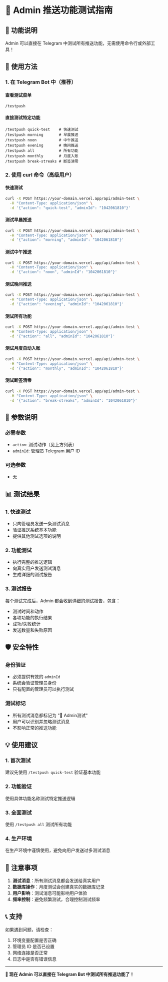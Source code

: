 # 🧪 Admin 推送功能测试指南

## **🎯 功能说明**

Admin 可以直接在 Telegram 中测试所有推送功能，无需使用命令行或外部工具！

## **📱 使用方法**

### **1. 在 Telegram Bot 中（推荐）**

#### **查看测试菜单**
```
/testpush
```

#### **直接测试特定功能**
```
/testpush quick-test    # 快速测试
/testpush morning       # 早晨推送
/testpush noon          # 中午推送
/testpush evening       # 晚间推送
/testpush all           # 所有功能
/testpush monthly       # 月度入账
/testpush break-streaks # 断签清零
```

### **2. 使用 curl 命令（高级用户）**

#### **快速测试**
```bash
curl -X POST https://your-domain.vercel.app/api/admin-test \
  -H "Content-Type: application/json" \
  -d '{"action": "quick-test", "adminId": "1042061810"}'
```

#### **测试早晨推送**
```bash
curl -X POST https://your-domain.vercel.app/api/admin-test \
  -H "Content-Type: application/json" \
  -d '{"action": "morning", "adminId": "1042061810"}'
```

#### **测试中午推送**
```bash
curl -X POST https://your-domain.vercel.app/api/admin-test \
  -H "Content-Type: application/json" \
  -d '{"action": "noon", "adminId": "1042061810"}'
```

#### **测试晚间推送**
```bash
curl -X POST https://your-domain.vercel.app/api/admin-test \
  -H "Content-Type: application/json" \
  -d '{"action": "evening", "adminId": "1042061810"}'
```

#### **测试所有功能**
```bash
curl -X POST https://your-domain.vercel.app/api/admin-test \
  -H "Content-Type: application/json" \
  -d '{"action": "all", "adminId": "1042061810"}'
```

#### **测试月度自动入账**
```bash
curl -X POST https://your-domain.vercel.app/api/admin-test \
  -H "Content-Type: application/json" \
  -d '{"action": "monthly", "adminId": "1042061810"}'
```

#### **测试断签清零**
```bash
curl -X POST https://your-domain.vercel.app/api/admin-test \
  -H "Content-Type: application/json" \
  -d '{"action": "break-streaks", "adminId": "1042061810"}'
```

## **🔧 参数说明**

### **必需参数**
- `action`: 测试动作（见上方列表）
- `adminId`: 管理员 Telegram 用户 ID

### **可选参数**
- 无

## **📊 测试结果**

### **1. 快速测试**
- 只向管理员发送一条测试消息
- 验证推送系统基本功能
- 提供其他测试选项的说明

### **2. 功能测试**
- 执行完整的推送逻辑
- 向真实用户发送测试消息
- 生成详细的测试报告

### **3. 测试报告**
每个测试完成后，Admin 都会收到详细的测试报告，包含：
- 测试时间和动作
- 各项功能的执行结果
- 成功/失败统计
- 发送数量和失败原因

## **🛡️ 安全特性**

### **身份验证**
- 必须提供有效的 `adminId`
- 系统会验证管理员身份
- 只有配置的管理员可以执行测试

### **测试标记**
- 所有测试消息都标记为 "🧪 Admin测试"
- 用户可以识别并忽略测试消息
- 不影响正常的推送功能

## **💡 使用建议**

### **1. 首次测试**
建议先使用 `/testpush quick-test` 验证基本功能

### **2. 功能验证**
使用具体功能名称测试特定推送逻辑

### **3. 全面测试**
使用 `/testpush all` 测试所有功能

### **4. 生产环境**
在生产环境中谨慎使用，避免向用户发送过多测试消息

## **🚨 注意事项**

1. **测试消息**：所有测试消息都会发送给真实用户
2. **数据库操作**：月度测试会创建真实的数据库记录
3. **用户影响**：测试消息可能影响用户体验
4. **频率控制**：避免频繁测试，合理控制测试频率

## **📞 支持**

如果遇到问题，请检查：
1. 环境变量配置是否正确
2. 管理员 ID 是否已设置
3. 网络连接是否正常
4. 日志中是否有错误信息

---

**🎉 现在 Admin 可以直接在 Telegram Bot 中测试所有推送功能了！** 